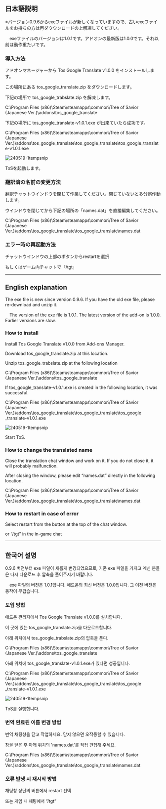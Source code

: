 ## 日本語説明


※バージョン0.9.6からexeファイルが新しくなっていますので、古いexeファイルをお持ちの方は再ダウウンロードの上解凍してください。

　exeファイルのバージョンは1.0.1です。アドオンの最新版は1.0.0です。それ以前は動作重たいです。


### 導入方法

アドオンマネージャーから Tos Google Translate v1.0.0 をインストールします。

この場所にある tos_google_translate.zip をダウンロードします。

下記の場所で tos_google_trabslate.zip を解凍します。

C:\Program Files (x86)\Steam\steamapps\common\Tree of Savior (Japanese Ver.)\addons\tos_google_translate

下記の場所に tos_google_translate-v1.0.1.exe が出来ていたら成功です。

C:\Program Files (x86)\Steam\steamapps\common\Tree of Savior (Japanese Ver.)\addons\tos_google_translate\tos_google_translate\tos_google_translate-v1.0.1.exe

![240519-1tempsnip](https://github.com/ajinorisan/TOSAddon-public/assets/128560971/b364c215-c92c-4b8e-8bfa-1a6f4e5801b1)

ToSを起動します。

### 翻訳済の名前の変更方法

翻訳チャットウインドウを閉じて作業してください。閉じていないと多分誤作動します。

ウインドウを閉じてから下記の場所の「names.dat」を直接編集してください。

C:\Program Files (x86)\Steam\steamapps\common\Tree of Savior (Japanese Ver.)\addons\tos_google_translate\tos_google_translate\names.dat

### エラー時の再起動方法

チャットウインドウの上部のボタンからrestartを選択

もしくはゲーム内チャットで「/tgt」

---------

## English explanation


The exe file is new since version 0.9.6. If you have the old exe file, please re-download and unzip it.

　The version of the exe file is 1.0.1. The latest version of the add-on is 1.0.0. Earlier versions are slow.


### How to install

Install Tos Google Translate v1.0.0 from Add-ons Manager.

Download tos_google_translate.zip at this location.

Unzip tos_google_trabslate.zip at the following location

C:\Program Files (x86)\Steam\steamapps\common\Tree of Savior (Japanese Ver.)\addons\tos_google_translate

If tos_google_translate-v1.0.1.exe is created in the following location, it was successful.

C:\Program Files (x86)\Steam\steamapps\common\Tree of Savior (Japanese Ver.)\addons\tos_google_translate\tos_google_translate\tos_google _translate-v1.0.1.exe

![240519-1tempsnip](https://github.com/ajinorisan/TOSAddon-public/assets/128560971/b364c215-c92c-4b8e-8bfa-1a6f4e5801b1)

Start ToS.

### How to change the translated name

Close the translation chat window and work on it. If you do not close it, it will probably malfunction.

After closing the window, please edit “names.dat” directly in the following location.

C:\Program Files (x86)\Steam\steamapps\common\Tree of Savior (Japanese Ver.)\addons\tos_google_translate\tos_google_translate\names.dat

### How to restart in case of error

Select restart from the button at the top of the chat window.

or “/tgt” in the in-game chat

---------

## 한국어 설명


0.9.6 버전부터 exe 파일이 새롭게 변경되었으므로, 기존 exe 파일을 가지고 계신 분들은 다시 다운로드 후 압축을 풀어주시기 바랍니다.

　exe 파일의 버전은 1.0.1입니다. 애드온의 최신 버전은 1.0.0입니다. 그 이전 버전은 동작이 무겁습니다.


### 도입 방법

애드온 관리자에서 Tos Google Translate v1.0.0를 설치합니다.

이 곳에 있는 tos_google_translate.zip을 다운로드합니다.

아래 위치에서 tos_google_trabslate.zip의 압축을 푼다.

C:\Program Files (x86)\Steam\steamapps\common\Tree of Savior (Japanese Ver.)\addons\tos_google_translate

아래 위치에 tos_google_translate-v1.0.1.exe가 있다면 성공입니다.

C:\Program Files (x86)\Steam\steamapps\common\Tree of Savior (Japanese Ver.)\addons\tos_google_translate\tos_google_translate\tos_google _translate-v1.0.1.exe

![240519-1tempsnip](https://github.com/ajinorisan/TOSAddon-public/assets/128560971/b364c215-c92c-4b8e-8bfa-1a6f4e5801b1)

ToS를 실행합니다.

### 번역 완료된 이름 변경 방법

번역 채팅창을 닫고 작업하세요. 닫지 않으면 오작동할 수 있습니다.

창을 닫은 후 아래 위치의 'names.dat'를 직접 편집해 주세요.

C:\Program Files (x86)\Steam\steamapps\common\Tree of Savior (Japanese Ver.)\addons\tos_google_translate\tos_google_translate\names.dat

### 오류 발생 시 재시작 방법

채팅창 상단의 버튼에서 restart 선택

또는 게임 내 채팅에서 “/tgt”
